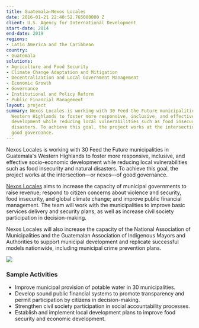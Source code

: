```yaml
---
title: Guatemala—Nexos Locales
date: 2016-01-21 22:40:52.765000000 Z
client: U.S. Agency for International Development
start-date: 2014
end-date: 2019
regions:
- Latin America and the Caribbean
country:
- Guatemala
solutions:
- Agriculture and Food Security
- Climate Change Adaptation and Mitigation
- Decentralization and Local Government Management
- Economic Growth
- Governance
- Institutional and Policy Reform
- Public Financial Management
layout: project
summary: Nexos Locales is working with 30 Feed the Future municipalities in Guatemala's
  Western Highlands to foster more responsive, inclusive, and effective socio-economic
  development while reducing local vulnerabilities such as food insecurity and natural
  disasters. To achieve this goal, the project works at the intersection—or nexos—of
  good governance.
---
```


Nexos Locales is working with 30 Feed the Future municipalities in Guatemala's Western Highlands to foster more responsive, inclusive, and effective socio-economic development while reducing local vulnerabilities such as food insecurity and natural disasters. To achieve this goal, the project works at the intersection—or nexos—of good governance.

[Nexos Locales][1] aims to increase the capacity of municipal governments to raise revenue; respond to citizen concerns about violence and security, food insecurity, and global climate change; and improve public financial management. The team will work with the municipalities to improve basic services delivery and security plans, as well as increase civil society participation in decision-making.

Nexos Locales will also increase the capacity of the National Association of Municipalities and the Guatemalan Association of Indigenous Mayors and Authorities to support municipal development and replicate successful models nationwide, including municipal crime prevention plans.

![][2]

###  Sample Activities

* Improve municipal provision of potable water in 30 municipalities.
* Develop sound public financial systems to promote transparency and permit participation by citizens in decision-making.
* Strengthen civil society participation in social accountability processes.
* Establish and implement local development plans to improve food security and economic development.

[1]: http://www.nexoslocales.com/
[2]: /assets/images/projects/Nexos.jpg
